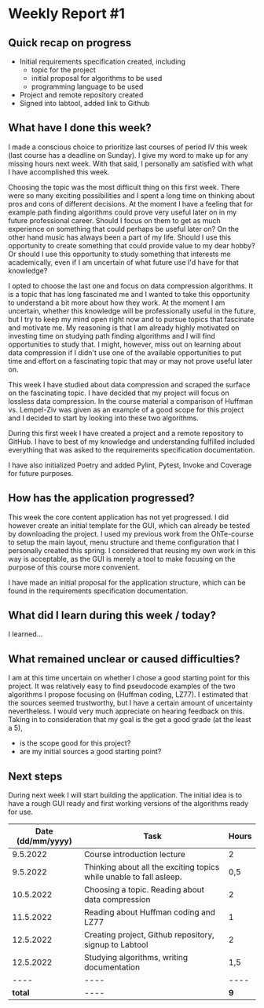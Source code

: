 # Weekly Report #1

## Quick recap on progress

* Initial requirements specification created, including
  * topic for the project
  * initial proposal for algorithms to be used
  * programming language to be used  
* Project and remote repository created
* Signed into labtool, added link to Github


## What have I done this week?
I made a conscious choice to prioritize last courses of period IV this week (last course has a deadline on Sunday). I give my word to make up for any missing hours next week. With that said, I personally am satisfied with what I have accomplished this week. 

Choosing the topic was the most difficult thing on this first week. There were so many exciting possibilities and I spent a long time on thinking about pros and cons of different decisions. At the moment I have a feeling that for example path finding algorithms could prove very useful later on in my future professional career. Should I focus on them to get as much experience on something that could perhaps be useful later on? On the other hand music has always been a part of my life. Should I use this opportunity to create something that could provide value to my dear hobby? Or should I use this opportunity to study something that interests me academically, even if I am uncertain of what future use I'd have for that knowledge? 

I opted to choose the last one and focus on data compression algorithms. It is a topic that has long fascinated me and I wanted to take this opportunity to understand a bit more about how they work. At the moment I am uncertain, whether this knowledge will be professionally useful in the future, but I try to keep my mind open right now and to pursue topics that fascinate and motivate me. My reasoning is that I am already highly motivated on investing time on studying path finding algorithms and I will find opportunities to study that. I might, however, miss out on learning about data compression if I didn't use one of the available opportunities to put time and effort on a fascinating topic that may or may not prove useful later on. 

This week I have studied about data compression and scraped the surface on the fascinating topic. I have decided that my project will focus on lossless data compression. In the course material a comparison of Huffman vs. Lempel-Ziv was given as an example of a good scope for this project and I decided to start by looking into these two algorithms.

During this first week I have created a project and a remote repository to GitHub. I have to best of my knowledge and understanding fulfilled included everything that was asked to the  requirements specification documentation. 

I have also initialized Poetry and added Pylint, Pytest, Invoke and Coverage for future purposes. 

## How has the application progressed?
This week the core content application has not yet progressed. I did however create an initial template for the GUI, which can already be tested by downloading the project. I used my previous work from the OhTe-course to setup the main layout, menu structure and theme configuration that I personally created this spring. I considered that reusing my own work in this way is acceptable, as the GUI is merely a tool to make focusing on the purpose of this course more convenient. 

I have made an initial proposal for the application structure, which can be found in the requirements specification documentation. 

## What did I learn during this week / today?
I learned...

## What remained unclear or caused difficulties? 
I am at this time uncertain on whether I chose a good starting point for this project. It was relatively easy to find pseudocode examples of the two algorithms I propose focusing on (Huffman coding, LZ77). I estimated that the sources seemed trustworthy, but I have a certain amount of uncertainty nevertheless. I would very much appreciate on hearing feedback on this. Taking in to consideration that my goal is the get a good grade (at the least a 5), 

* is the scope good for this project? 
* are my initial sources a good starting point? 

## Next steps
During next week I will start building the application. The initial idea is to have a rough GUI ready and first working versions of the algorithms ready for use.


| Date (dd/mm/yyyy) |Task | Hours |
| ---- | ---- | ---- |
| 9.5.2022 | Course introduction lecture | 2 |
| 9.5.2022 | Thinking about all the exciting topics while unable to fall asleep.  | 0,5|
| 10.5.2022 | Choosing a topic. Reading about data compression | 2 |
| 11.5.2022 | Reading about Huffman coding and LZ77 | 1 |
| 12.5.2022 | Creating project, Github repository, signup to Labtool | 2 |
| 12.5.2022 | Studying algorithms, writing documentation | 1,5 |
| ---- | ---- | ---- |
| **total**| ---- | **9** |
